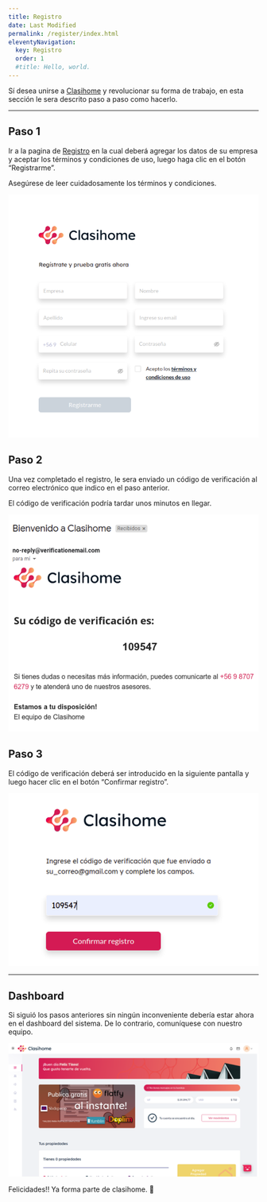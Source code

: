 ```yaml
---
title: Registro
date: Last Modified 
permalink: /register/index.html
eleventyNavigation:
  key: Registro
  order: 1
  #title: Hello, world.
---
```


Sí desea unirse a [Clasihome](https://clasihome.com) y revolucionar su forma de trabajo, en esta sección le sera descrito paso a paso como hacerlo.

---

## Paso 1

Ir a la pagina de [Registro](https://app.clasihome.com/register) en la cual deberá agregar los datos de su empresa y aceptar los términos y condiciones de uso, luego haga clic en el botón “Registrarme”.
<p class="note">
  Asegúrese de leer cuidadosamente los términos y condiciones.
</p>

![formulario de registro](/content/images/register/registro-1.png)

## Paso 2
Una vez completado el registro, le sera enviado un código de verificación al correo electrónico que indico en el paso anterior.
<p class="note">
  El código de verificación podría tardar unos minutos en llegar.
</p>

![correo de confirmacion](/content/images/register/mail.png)

## Paso 3
El código de verificación deberá ser introducido en la siguiente pantalla y luego hacer clic en el botón “Confirmar registro”.

![formulario de verificacion](/content/images/register/registro-2.png)

---

## Dashboard
Si siguió los pasos anteriores sin ningún inconveniente debería estar ahora en el dashboard del sistema. De lo contrario, comuníquese con nuestro equipo. 

![dashboard](/content/images/register/welcome.png)

Felicidades!! Ya forma parte de clasihome. 🎉